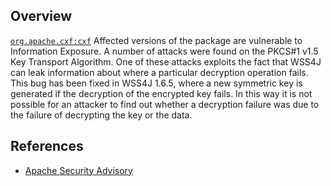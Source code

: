 ## Overview
[`org.apache.cxf:cxf`](http://search.maven.org/#search%7Cga%7C1%7Ca%3A%22cxf%22)
Affected versions of the package are vulnerable to Information Exposure. A number of attacks were found on the PKCS#1 v1.5 Key Transport Algorithm. One of these attacks exploits the fact that WSS4J can leak information about where a particular decryption operation fails. This bug has been fixed in WSS4J 1.6.5, where a new symmetric key is generated if the decryption of the encrypted key fails. In this way it is not possible for an attacker to find out whether a decryption failure was due to the failure of decrypting the key or the data.

## References
- [Apache Security Advisory](http://cxf.apache.org/note-on-cve-2011-2487.html)
